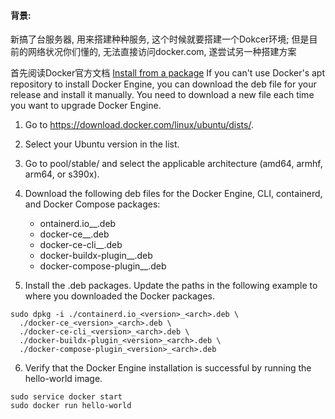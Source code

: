 #### 背景: 
新搞了台服务器, 用来搭建种种服务, 这个时候就要搭建一个Dokcer环境; 但是目前的网络状况你们懂的, 无法直接访问docker.com, 遂尝试另一种搭建方案

首先阅读Docker官方文档
[Install from a package](https://docs.docker.com/engine/install/ubuntu/#install-from-a-package)
If you can't use Docker's apt repository to install Docker Engine, you can download the deb file for your release and install it manually. You need to download a new file each time you want to upgrade Docker Engine.
1. Go to https://download.docker.com/linux/ubuntu/dists/.

2. Select your Ubuntu version in the list.

3. Go to pool/stable/ and select the applicable architecture (amd64, armhf, arm64, or s390x).

4. Download the following deb files for the Docker Engine, CLI, containerd, and Docker Compose packages:
    - ontainerd.io_<version>_<arch>.deb
    - docker-ce_<version>_<arch>.deb
    - docker-ce-cli_<version>_<arch>.deb
    - docker-buildx-plugin_<version>_<arch>.deb
    - docker-compose-plugin_<version>_<arch>.deb
5. Install the .deb packages. Update the paths in the following example to where you downloaded the Docker packages.
```
sudo dpkg -i ./containerd.io_<version>_<arch>.deb \
  ./docker-ce_<version>_<arch>.deb \
  ./docker-ce-cli_<version>_<arch>.deb \
  ./docker-buildx-plugin_<version>_<arch>.deb \
  ./docker-compose-plugin_<version>_<arch>.deb
```
6. Verify that the Docker Engine installation is successful by running the hello-world image.
```
sudo service docker start
sudo docker run hello-world
```